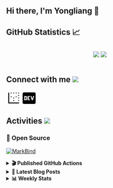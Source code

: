 ## Hi there, I'm Yongliang 👋 

## GitHub Statistics :chart_with_upwards_trend:
<div align="center">
<div style="display: flex; align-items: center; justify-content: center;">

[![](https://github-readme-stats.vercel.app/api?username=tlylt&show_icons=true&theme=tokyonight&hide_border=true&locale=en)](https://github.com/tlylt)
[![](https://github-readme-streak-stats.herokuapp.com/?user=tlylt&theme=tokyonight&hide_border=true)](https://github.com/tlylt)
</div>
</div>

## Connect with me <img src="https://media.giphy.com/media/2wh5K5yE3ulp3xgYcG/giphy-downsized.gif" width="30">

<a href="https://www.yongliangliu.com/" target="_blank"><img align="center" src="static/site-icon.png" alt="yongliangliu.com" height="40" width="40" /></a>
<a href="https://dev.to/tlylt" target="_blank"><img align="center" src="static/dev-badge.svg" alt="dev.to/tlylt" height="35" width="35" /></a>

## Activities <img src="https://media.giphy.com/media/WUlplcMpOCEmTGBtBW/giphy.gif" width="30">

### 🔭 Open Source

[![MarkBind](https://github-readme-stats.vercel.app/api/pin/?username=markbind&repo=markbind)](https://github.com/MarkBind/markbind)

<details>
<summary> <b>🎬 Published GitHub Actions </b> </summary>

[![install-graphviz](https://github-readme-stats.vercel.app/api/pin/?username=tlylt&repo=install-graphviz)](https://github.com/tlylt/install-graphviz)

[![reposense-action](https://github-readme-stats.vercel.app/api/pin/?username=tlylt&repo=reposense-action)](https://github.com/tlylt/reposense-action)

[![markbin-action](https://github-readme-stats.vercel.app/api/pin/?username=markbind&repo=markbind-action)](https://github.com/MarkBind/markbind-action)

</details>

<details>
<summary> <b>📕 Latest Blog Posts</b> </summary>

<!-- BLOG-POST-LIST:START -->
- [Open Source Software &lpar;OSS&rpar; Developer Journey](https://www.yongliangliu.com/blog/oss-dev-logs/)
- [Crossing abstraction barrier between parent and child class](https://www.yongliangliu.com/blog/cross-abstraction-barrier-between-parent-child/)
- [Intermediate GitHub CI Workflow Walk Through](https://www.yongliangliu.com/blog/intermediate-github-ci-workflow-walk-through/)
- [RooFind](https://www.yongliangliu.com/blog/roofind/)
- [Prove that the problem of determining whether a graph is connected is evasive](https://www.yongliangliu.com/blog/prove-graph-check-connected-evasive/)
<!-- BLOG-POST-LIST:END -->

</details>

<details>
<summary> <b>📊 Weekly Stats</b> </summary>

<!--START_SECTION:waka-->
![Code Time](http://img.shields.io/badge/Code%20Time-501%20hrs%2017%20mins-blue)

**🐱 My GitHub Data** 

> 🏆 3,993 Contributions in the Year 2022
 > 
> 📦 299.3 kB Used in GitHub's Storage 
 > 
> 🚫 Not Opted to Hire
 > 
> 📜 123 Public Repositories 
 > 
> 🔑 24 Private Repositories  
 > 
**I'm an Early 🐤** 

```text
🌞 Morning    330 commits    ██████░░░░░░░░░░░░░░░░░░░   26.68% 
🌆 Daytime    340 commits    ██████░░░░░░░░░░░░░░░░░░░   27.49% 
🌃 Evening    466 commits    █████████░░░░░░░░░░░░░░░░   37.67% 
🌙 Night      101 commits    ██░░░░░░░░░░░░░░░░░░░░░░░   8.16%

```
📅 **I'm Most Productive on Friday** 

```text
Monday       182 commits    ███░░░░░░░░░░░░░░░░░░░░░░   14.71% 
Tuesday      114 commits    ██░░░░░░░░░░░░░░░░░░░░░░░   9.22% 
Wednesday    201 commits    ████░░░░░░░░░░░░░░░░░░░░░   16.25% 
Thursday     179 commits    ███░░░░░░░░░░░░░░░░░░░░░░   14.47% 
Friday       235 commits    ████░░░░░░░░░░░░░░░░░░░░░   19.0% 
Saturday     171 commits    ███░░░░░░░░░░░░░░░░░░░░░░   13.82% 
Sunday       155 commits    ███░░░░░░░░░░░░░░░░░░░░░░   12.53%

```


📊 **This Week I Spent My Time On** 

```text
⌚︎ Time Zone: Asia/Singapore

💬 Programming Languages: 
JavaScript               2 hrs 30 mins       ████████░░░░░░░░░░░░░░░░░   31.66% 
Markdown                 1 hr 17 mins        ████░░░░░░░░░░░░░░░░░░░░░   16.38% 
YAML                     1 hr 11 mins        ███░░░░░░░░░░░░░░░░░░░░░░   15.06% 
Nginx configuration file 58 mins             ███░░░░░░░░░░░░░░░░░░░░░░   12.21% 
HTML                     54 mins             ██░░░░░░░░░░░░░░░░░░░░░░░   11.38%

```


 Last Updated on 29/09/2022 01:00:26 UTC
<!--END_SECTION:waka-->

</details>
